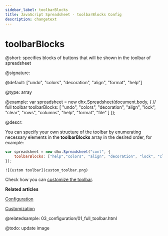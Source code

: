 ```yaml
---
sidebar_label: toolbarBlocks
title: JavaScript Spreadsheet - toolbarBlocks Config
description: changetext
---
```


# toolbarBlocks

@short: specifies blocks of buttons that will be shown in the toolbar of spreadsheet

@signature:

@default: ["undo", "colors", "decoration", "align", "format", "help"]

@type: array

@example:
var spreadsheet = new dhx.Spreadsheet(document.body, {
	// full toolbar
	toolbarBlocks: [
    	"undo", "colors", "decoration", "align", "lock", "clear",
        "rows", "columns", "help", "format", "file"
    ]
});

@descr:

You can specify your own structure of the toolbar by enumerating necessary elements in the **toolbarBlocks** array in the desired order, for example:

~~~js
var spreadsheet = new dhx.Spreadsheet("cont", {
	toolbarBlocks: ["help","colors", "align", "decoration", "lock", "clear"]
});
~~~

```
![Custom toolbar](custom_toolbar.png)
```

Check how you can [customize the toolbar](customization.md/#toolbar).

**Related articles**

[Configuration](configuration.md#toolbar)

[Customization](customization.md)

@relatedsample:
03_configuration/01_full_toolbar.html

@todo: update image
